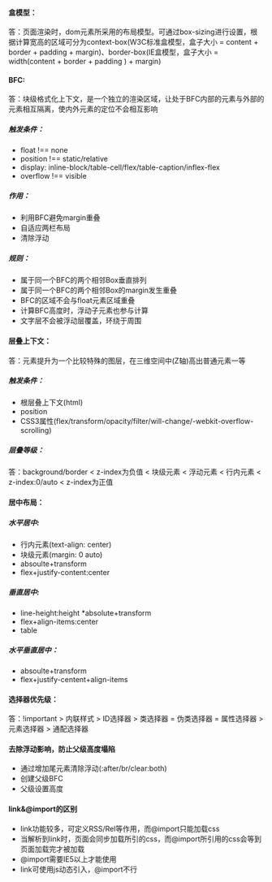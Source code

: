 #### 盒模型：
答：页面渲染时，dom元素所采用的布局模型。可通过box-sizing进行设置，根据计算宽高的区域可分为context-box(W3C标准盒模型，盒子大小 = content + border + padding + margin)、border-box(IE盒模型，盒子大小 = width(content + border + padding ) + margin)

#### BFC:
答：块级格式化上下文，是一个独立的渲染区域，让处于BFC内部的元素与外部的元素相互隔离，使内外元素的定位不会相互影响
##### 触发条件：
* float !== none 
* position !== static/relative 
* display: inline-block/table-cell/flex/table-caption/inflex-flex 
* overflow !== visible
##### 作用：
* 利用BFC避免margin重叠 
* 自适应两栏布局 
* 清除浮动 
##### 规则： 
* 属于同一个BFC的两个相邻Box垂直排列 
* 属于同一个BFC的两个相邻Box的margin发生重叠
* BFC的区域不会与float元素区域重叠 
* 计算BFC高度时，浮动子元素也参与计算 
* 文字层不会被浮动层覆盖，环绕于周围

#### 层叠上下文：
答：元素提升为一个比较特殊的图层，在三维空间中(Z轴)高出普通元素一等
##### 触发条件： 
* 根层叠上下文(html) 
* position 
* CSS3属性(flex/transform/opacity/filter/will-change/-webkit-overflow-scrolling)
##### 层叠等级：
答：background/border < z-index为负值 < 块级元素 < 浮动元素 < 行内元素 < z-index:0/auto < z-index为正值

#### 居中布局：
##### 水平居中: 
* 行内元素(text-align: center) 
* 块级元素(margin: 0 auto) 
* absoulte+transform 
* flex+justify-content:center
##### 垂直居中: 
* line-height:height 
*absolute+transform 
* flex+align-items:center 
* table
##### 水平垂直居中： 
* absoulte+transform 
* flex+justify-centent+align-items

#### 选择器优先级：
答：!important > 内联样式 > ID选择器 > 类选择器 = 伪类选择器 = 属性选择器 > 元素选择器 > 通配选择器

#### 去除浮动影响，防止父级高度塌陷
* 通过增加尾元素清除浮动(:after/br/clear:both) 
* 创建父级BFC 
* 父级设置高度

#### link&@import的区别
* link功能较多，可定义RSS/Rel等作用，而@import只能加载css 
* 当解析到link时，页面会同步加载所引的css，而@import所引用的css会等到页面加载完才被加载 
* @import需要IE5以上才能使用 
* link可使用js动态引入，@import不行


